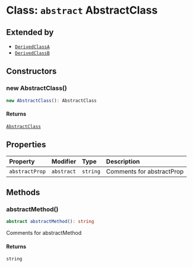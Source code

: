 # Class: `abstract` AbstractClass

## Extended by

- [`DerivedClassA`](DerivedClassA.md)
- [`DerivedClassB`](DerivedClassB.md)

## Constructors

### new AbstractClass()

```ts
new AbstractClass(): AbstractClass
```

#### Returns

[`AbstractClass`](AbstractClass.md)

## Properties

| Property | Modifier | Type | Description |
| :------ | :------ | :------ | :------ |
| `abstractProp` | `abstract` | `string` | Comments for abstractProp |

## Methods

### abstractMethod()

```ts
abstract abstractMethod(): string
```

Comments for abstractMethod

#### Returns

`string`
